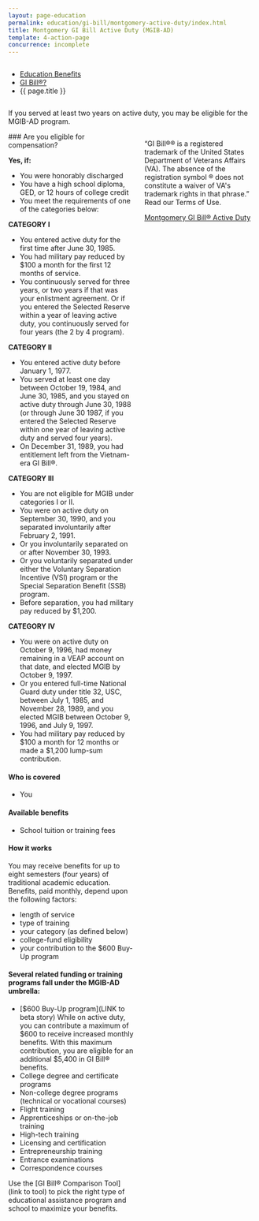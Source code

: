 ```yaml
---
layout: page-education
permalink: education/gi-bill/montgomery-active-duty/index.html
title: Montgomery GI Bill Active Duty (MGIB-AD)
template: 4-action-page
concurrence: incomplete
---
```


<div class="splash" markdown="0">
<div class="row" markdown="0">
<div class="small-12 columns" markdown="0">

<ul class="breadcrumbs" role="menubar" aria-label="Primary">
<li class="parent"><a href="{{ site.url }}/education/">Education Benefits</a></li>
<li class="parent"><a href="{{ site.url }}/education/gi-bill/">GI Bill®?</a></li>
<li class="active">{{ page.title }}</li>
</ul>

</div>
</div>
</div>

<div class="main" role="main" markdown="0">

<!--<div class="action-bar">
  <div class="row">
    <div class="small-12 columns">

    </div>
  </div>  
</div>-->

<div class="section one" markdown="0">
<div class="primary" markdown="0">
<div class="row" markdown="0">
<div class="small-12 columns" markdown="1">

If you served at least two years on active duty, you may be eligible for the MGIB-AD program.
</div>
<div class="small-12 columns" markdown="1">
<div class="call-out">
### Are you eligible for compensation?

**Yes, if:**

-	You were honorably discharged
-	You have a high school diploma, GED, or 12 hours of college credit
-	You meet the requirements of one of the categories below:

**CATEGORY I**

- You entered active duty for the first time after June 30, 1985.
- You had military pay reduced by $100 a month for the first 12 months of service.
- You continuously served for three years, or two years if that was your enlistment agreement. Or if you entered the Selected Reserve within a year of leaving active duty, you continuously served for four years (the 2 by 4 program).

**CATEGORY II**

- You entered active duty before January 1, 1977.
- You served at least one day between October 19, 1984, and June 30, 1985, and you stayed on active duty through June 30, 1988 (or through June 30 1987, if you entered the Selected Reserve within one year of leaving active duty and served four years).
- On December 31, 1989, you had entitlement left from the Vietnam-era GI Bill®.

**CATEGORY III**

- You are not eligible for MGIB under categories I or II.
- You were on active duty on September 30, 1990, and you separated involuntarily after February 2, 1991.
- Or you involuntarily separated on or after November 30, 1993.
- Or you voluntarily separated under either the Voluntary Separation Incentive (VSI) program or the Special Separation Benefit (SSB) program.
- Before separation, you had military pay reduced by $1,200.

**CATEGORY IV**

- You were on active duty on October 9, 1996, had money remaining in a VEAP account on that date, and elected MGIB by October 9, 1997.
- Or you entered full-time National Guard duty under title 32, USC, between July 1, 1985, and November 28, 1989, and you elected MGIB between October 9, 1996, and July 9, 1997.
- You had military pay reduced by $100 a month for 12 months or made a $1,200 lump-sum contribution.

#### Who is covered

- You

#### Available benefits

- School tuition or training fees

#### How it works
You may receive benefits for up to eight semesters (four years) of traditional academic education. Benefits, paid monthly, depend upon the following factors:
- length of service
- type of training
- your category (as defined below)
- college-fund eligibility
- your contribution to the $600 Buy-Up program



#### Several related funding or training programs fall under the MGIB-AD umbrella:

- [$600 Buy-Up program](LINK to beta story) While on active duty, you can contribute a maximum of $600 to receive increased monthly benefits. With this maximum contribution, you are eligible for an additional $5,400 in GI Bill® benefits.  
- College degree and certificate programs
- Non-college degree programs (technical or vocational courses)
- Flight training
- Apprenticeships or on-the-job training
- High-tech training
- Licensing and certification
- Entrepreneurship training
- Entrance examinations
- Correspondence courses

Use the [GI Bill® Comparison Tool](link to tool) to pick the right type of educational assistance program and school to maximize your benefits.

</div>


<div markdown="1">

“GI Bill®® is a registered trademark of the United States Department of Veterans Affairs (VA). The absence of the registration symbol ® does not constitute a waiver of VA's trademark rights in that phrase.” Read our Terms of Use.

[Montgomery GI Bill® Active Duty](http://www.benefits.va.gov/gibill/docs/pamphlets/ch30_pamphlet.pdf)

</div>

</div>
</div>
</div>


</div>
